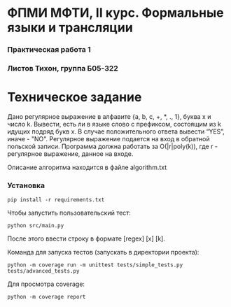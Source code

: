 # ФПМИ МФТИ, II курс. Формальные языки и трансляции
### Практическая работа 1
### Листов Тихон, группа Б05-322
# Техническое задание
Дано регулярное выражение в алфавите {a, b, c, +, *, ., 1}, буква x и число k. Вывести, есть ли в языке слово с префиксом, состоящим из k идущих подряд букв x. В случае положительного ответа вывести “YES”, иначе - "NO".
Регулярное выражение подается на вход в обратной польской записи. Программа должна работать за O(|r|poly(k)), где r - регулярное выражение, данное на входе.

Описание алгоритма находится в файле algorithm.txt

### Установка
```
pip install -r requirements.txt
```
Чтобы запустить пользовательский тест:
```
python src/main.py
```
После этого ввести строку в формате [regex] [x] [k].


Команда для запуска тестов (запускать в директории проекта):
```
python -m coverage run -m unittest tests/simple_tests.py tests/advanced_tests.py
```
Для просмотра coverage:
```
python -m coverage report
```
